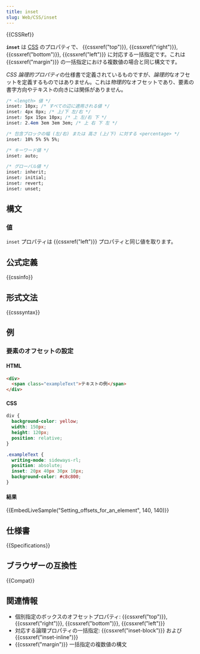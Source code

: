 ```yaml
---
title: inset
slug: Web/CSS/inset
---
```


{{CSSRef}}

**`inset`** は [CSS](/ja/docs/Web/CSS) のプロパティで、 {{cssxref("top")}}, {{cssxref("right")}}, {{cssxref("bottom")}}, {{cssxref("left")}} に対応する一括指定です。これは {{cssxref("margin")}} の一括指定における複数値の場合と同じ構文です。

*CSS 論理的プロパティ*の仕様書で定義されているものですが、*論理的*なオフセットを定義するものではありません。これは*物理的*なオフセットであり、要素の書字方向やテキストの向きには関係がありません。

```css
/* <length> 値 */
inset: 10px; /* すべての辺に適用される値 */
inset: 4px 8px; /* 上/下 左/右 */
inset: 5px 15px 10px; /* 上 左/右 下 */
inset: 2.4em 3em 3em 3em; /* 上 右 下 左 */

/* 包含ブロックの幅 (左/右) または 高さ (上/下) に対する <percentage> */
inset: 10% 5% 5% 5%;

/* キーワード値 */
inset: auto;

/* グローバル値 */
inset: inherit;
inset: initial;
inset: revert;
inset: unset;
```

## 構文

### 値

`inset` プロパティは {{cssxref("left")}} プロパティと同じ値を取ります。

## 公式定義

{{cssinfo}}

## 形式文法

{{csssyntax}}

## 例

<h3 id="Setting_offsets_for_an_element">要素のオフセットの設定</h3>

#### HTML

```html
<div>
  <span class="exampleText">テキストの例</span>
</div>
```

#### CSS

```css
div {
  background-color: yellow;
  width: 150px;
  height: 120px;
  position: relative;
}

.exampleText {
  writing-mode: sideways-rl;
  position: absolute;
  inset: 20px 40px 30px 10px;
  background-color: #c8c800;
}
```

#### 結果

{{EmbedLiveSample("Setting_offsets_for_an_element", 140, 140)}}

## 仕様書

{{Specifications}}

## ブラウザーの互換性

{{Compat}}

## 関連情報

- 個別指定のボックスのオフセットプロパティ: {{cssxref("top")}}, {{cssxref("right")}}, {{cssxref("bottom")}}, {{cssxref("left")}}
- 対応する論理プロパティの一括指定: {{cssxref("inset-block")}} および {{cssxref("inset-inline")}}
- {{cssxref("margin")}} 一括指定の複数値の構文
